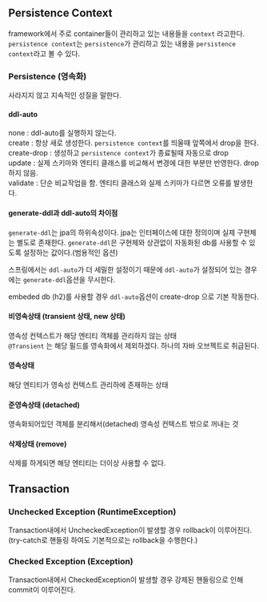 ## Persistence Context
framework에서 주로 container들이 관리하고 있는 내용들을 `context` 라고한다. `persistence context`는 `persistence`가 관리하고 있는 내용을 `persistence context`라고 볼 수 있다.


### Persistence (영속화)
사라지지 않고 지속적인 성질을 말한다.



#### ddl-auto
none : ddl-auto를 실행하지 않는다. <br>
create : 항상 새로 생성한다. `persistence context`를 띄울때 앞쪽에서 drop을 한다. 
create-drop : 생성하고 `persistence context`가 종료될때 자동으로 drop <br>
update : 실제 스키마와 엔티티 클래스를 비교해서 변경에 대한 부분만 반영한다. drop 하지 않음. <br>
validate : 단순 비교작업을 함. 엔티티 클래스와 실제 스키마가 다르면 오류를 발생한다. <br>


#### generate-ddl과 ddl-auto의 차이점
`generate-ddl`는 jpa의 하위속성이다. jpa는 인터페이스에 대한 정의이며 실제 구현체는 별도로 존재한다. 
`generate-ddl`은 구현체와 상관없이 자동화된 db를 사용할 수 있도록 설정하는 값이다.(범용적인 옵션)

스프링에서는 `ddl-auto`가 더 세밀한 설정이기 때문에 `ddl-auto`가 설정되어 있는 경우에는 `generate-ddl`옵션을 무시한다.

embeded db (h2)를 사용할 경우 `ddl-auto`옵션이 create-drop 으로 기본 작동한다.



#### 비영속상태 (transient 상태, new 상태)
영속성 컨텍스트가 해당 엔티티 객체를 관리하지 않는 상태 <br>
`@Transient` 는 해당 필드를 영속화에서 제외하겠다. 하나의 자바 오브젝트로 취급된다. 


#### 영속상태
해당 엔티티가 영속성 컨텍스트 관리하에 존재하는 상태 <br>

#### 준영속상태 (detached)
영속화되어있던 객체를 분리해서(detached) 영속성 컨텍스트 밖으로 꺼내는 것 


#### 삭제상태 (remove)
삭제를 하게되면 해당 엔티티는 더이상 사용할 수 없다.



## Transaction
### Unchecked Exception (RuntimeException)
Transaction내에서 UncheckedException이 발생할 경우 rollback이 이루어진다. (try-catch로 핸들링 하여도 기본적으로는 rollback을 수행한다.)

### Checked Exception (Exception)
Transaction내에서 CheckedException이 발생할 경우 강제된 핸들링으로 인해 commit이 이루어진다.